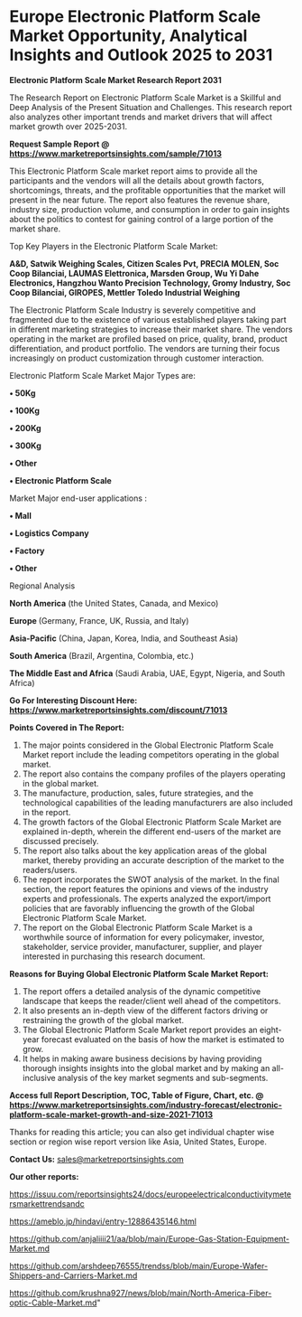 # Europe Electronic Platform Scale Market Opportunity, Analytical Insights and Outlook 2025 to 2031

<strong>Electronic Platform Scale Market Research Report 2031</strong>

The Research Report on Electronic Platform Scale Market is a Skillful and Deep Analysis of the Present Situation and Challenges. This research report also analyzes other important trends and market drivers that will affect market growth over 2025-2031.

<strong>Request Sample Report @ <a href=https://www.marketreportsinsights.com/sample/71013>https://www.marketreportsinsights.com/sample/71013</a></strong>

This Electronic Platform Scale market report aims to provide all the participants and the vendors will all the details about growth factors, shortcomings, threats, and the profitable opportunities that the market will present in the near future. The report also features the revenue share, industry size, production volume, and consumption in order to gain insights about the politics to contest for gaining control of a large portion of the market share.

Top Key Players in the Electronic Platform Scale Market:

<strong>A&D, Satwik Weighing Scales, Citizen Scales Pvt, PRECIA MOLEN, Soc Coop Bilanciai, LAUMAS Elettronica, Marsden Group, Wu Yi Dahe Electronics, Hangzhou Wanto Precision Technology, Gromy Industry, Soc Coop Bilanciai, GIROPES, Mettler Toledo Industrial Weighing</strong>

The Electronic Platform Scale Industry is severely competitive and fragmented due to the existence of various established players taking part in different marketing strategies to increase their market share. The vendors operating in the market are profiled based on price, quality, brand, product differentiation, and product portfolio. The vendors are turning their focus increasingly on product customization through customer interaction.

Electronic Platform Scale Market Major Types are:

<strong>• 50Kg

• 100Kg

• 200Kg

• 300Kg

• Other

• Electronic Platform Scale</strong>

Market Major end-user applications :

<strong>• Mall

• Logistics Company

• Factory

• Other</strong>

Regional Analysis

</u><strong><b>North America</b></strong> (the United States, Canada, and Mexico)

<strong><b>Europe </b></strong>(Germany, France, UK, Russia, and Italy)

<strong><b>Asia-Pacific</b></strong> (China, Japan, Korea, India, and Southeast Asia)

<strong><b>South America</b></strong> (Brazil, Argentina, Colombia, etc.)

<strong><b>The Middle East and Africa</b></strong> (Saudi Arabia, UAE, Egypt, Nigeria, and South Africa)

<strong>Go For Interesting Discount Here: <a href=https://www.marketreportsinsights.com/discount/71013>https://www.marketreportsinsights.com/discount/71013</a></strong>

<strong>Points Covered in The Report:</strong>
<ol>
  <li>The major points considered in the Global Electronic Platform Scale Market report include the leading competitors operating in the global market.</li>
  <li>The report also contains the company profiles of the players operating in the global market.</li>
  <li>The manufacture, production, sales, future strategies, and the technological capabilities of the leading manufacturers are also included in the report.</li>
  <li>The growth factors of the Global Electronic Platform Scale Market are explained in-depth, wherein the different end-users of the market are discussed precisely.</li>
  <li>The report also talks about the key application areas of the global market, thereby providing an accurate description of the market to the readers/users.</li>
  <li>The report incorporates the SWOT analysis of the market. In the final section, the report features the opinions and views of the industry experts and professionals. The experts analyzed the export/import policies that are favorably influencing the growth of the Global Electronic Platform Scale Market.</li>
  <li>The report on the Global Electronic Platform Scale Market is a worthwhile source of information for every policymaker, investor, stakeholder, service provider, manufacturer, supplier, and player interested in purchasing this research document.</li>
</ol>
<strong>Reasons for Buying Global Electronic Platform Scale Market Report:</strong>

<ol>
  <li>The report offers a detailed analysis of the dynamic competitive landscape that keeps the reader/client well ahead of the competitors.</li>
  <li>It also presents an in-depth view of the different factors driving or restraining the growth of the global market.</li>
  <li>The Global Electronic Platform Scale Market report provides an eight-year forecast evaluated on the basis of how the market is estimated to grow.</li>
  <li>It helps in making aware business decisions by having providing thorough insights insights into the global market and by making an all-inclusive analysis of the key market segments and sub-segments.</li>
</ol>
<strong>Access full Report Description, TOC, Table of Figure, Chart, etc. @ <a href=https://www.marketreportsinsights.com/industry-forecast/electronic-platform-scale-market-growth-and-size-2021-71013>https://www.marketreportsinsights.com/industry-forecast/electronic-platform-scale-market-growth-and-size-2021-71013</a></strong>


Thanks for reading this article; you can also get individual chapter wise section or region wise report version like Asia, United States, Europe.

<strong>Contact Us:</strong>
sales@marketreportsinsights.com

<strong>Our other reports:</strong>

<a href=https://issuu.com/reportsinsights24/docs/europeelectricalconductivitymetersmarkettrendsandc>https://issuu.com/reportsinsights24/docs/europeelectricalconductivitymetersmarkettrendsandc</a>

<a href=https://ameblo.jp/hindavi/entry-12886435146.html>https://ameblo.jp/hindavi/entry-12886435146.html</a>

<a href=https://github.com/anjaliiii21/aa/blob/main/Europe-Gas-Station-Equipment-Market.md>https://github.com/anjaliiii21/aa/blob/main/Europe-Gas-Station-Equipment-Market.md</a>

<a href=https://github.com/arshdeep76555/trendss/blob/main/Europe-Wafer-Shippers-and-Carriers-Market.md>https://github.com/arshdeep76555/trendss/blob/main/Europe-Wafer-Shippers-and-Carriers-Market.md</a>

<a href=https://github.com/krushna927/news/blob/main/North-America-Fiber-optic-Cable-Market.md>https://github.com/krushna927/news/blob/main/North-America-Fiber-optic-Cable-Market.md</a>"
